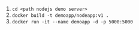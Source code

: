 1. `cd <path nodejs demo server>`
2. `docker build -t demoapp/nodeapp:v1 .`
3. `docker run -it --name demoapp -d -p 5000:5000`
